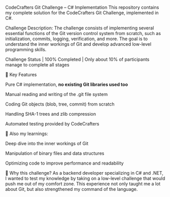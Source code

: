 CodeCrafters Git Challenge – C# Implementation
This repository contains my complete solution for the CodeCrafters Git Challenge, implemented in C#.

Challenge Description:
The challenge consists of implementing several essential functions of the Git version control system from scratch, such as initialization, commits, logging, verification, and more. The goal is to understand the inner workings of Git and develop advanced low-level programming skills.

Challenge Status
 | 100% Completed
 | Only about 10% of participants manage to complete all stages

📌 Key Features

Pure C# implementation, <b>no existing Git libraries used too</b>

Manual reading and writing of the .git file system

Coding Git objects (blob, tree, commit) from scratch

Handling SHA-1 trees and zlib compression

Automated testing provided by CodeCrafters

🎯 Also my learnings:

Deep dive into the inner workings of Git

Manipulation of binary files and data structures

Optimizing code to improve performance and readability

🚀 Why this challenge?
As a backend developer specializing in C# and .NET, I wanted to test my knowledge by taking on a low-level challenge that would push me out of my comfort zone. This experience not only taught me a lot about Git, but also strengthened my command of the language.
